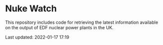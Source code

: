 # Nuke Watch

This repository includes code for retrieving the latest information available on the output of EDF nuclear power plants in the UK.

Last updated: 2022-01-17 17:19